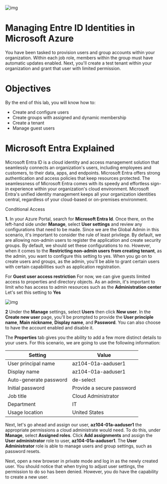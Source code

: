 ![img](https://i.imgur.com/qeoorRI.png)


# Managing Entre ID Identities in Microsoft Azure

You have been tasked to provision users and group accounts within your organization. Within each job role, members within the group must have automatic updates enabled. Next, you'll create a test tenant within your organization and grant that user with limited permission. 

# Objectives

By the end of this lab, you will know how to:
- Create and configure users
- Create groups with assigned and dynamic membership
- Create a tenant
- Manage guest users


# Microsoft Entra Explained

Microsoft Entra ID is a cloud identity and access management solution that seamlessly connects an organization's users, including employees and customers, to their data, apps, and endpoints. Microsoft Entra offers strong authentication and access policies that keep resources protected. The seamlessness of Microsoft Entra comes with its speedy and effortless sign-in experience within your organization's cloud environment. Microsoft Entra's unified identity management keeps all your organization identities central, regardless of your cloud-based or on-premises environment.  

Conditional Access

<b>1.</b> In your Azure Portal, search for <b>Microsoft Entra Id</b>. Once there, on the left-hand side under <b>Manage</b>, select <b>User settings</b> and review any configurations that need to be made. Since we are the Global Admin in this scenario, it's important to consider the rule of least privilege. By default, we are allowing non-admin users to register the application and create security groups. By default, we should set these configurations to no. However, when it comes to the <b> Restricting non-admin users from creating tenant</b>, as the admin, you want to configure this setting to yes. When you go on to create users and groups, as the admin, you'll be able to grant certain users with certain capabilities such as application registration. 

For <b>Guest user access restriction</b> For now, we can give guests limited access to properties and directory objects. 
As an admin, it's important to limit who has access to admin resources such as the <b>Administration center</b> Let's set this setting to <b>Yes</b>

![img](https://i.imgur.com/iZnHNhc.png)

<B>2</B> Under the <b>Manage</b> settings, select <b>Users</b> then click <b>New user</b>. In the <b>Create new user</b> page, you'll be prompted to provide the <b>User principle name</b>, <b>Main nickname</b>, <b>Display name</b>, and <b>Password</b>. You can also choose to have the account enabled and disable it. 

The <b>Properties</b> tab gives you the ability to add a few more distinct details to your users. For this scenario, we are going to use the following information:

| Setting                   | Value
| ------------------------ | -----
| User principal name          | az104-01a-aaduser1
| Display name                   | az104-01a-aaduser1
| Auto-generate password           | de-select
| Initial password         | 	Provide a secure password
| Job title | Cloud Administrator
| Department | IT
| Usage location | 	United States

Next, let's go ahead and assign our user, <b>az104-01a-aaduser1</b> the appropriate permissions a cloud administrate would need. To do this, under <b>Manage</b>, select <b>Assigned roles</b>. Click <b>Add assignments</b> and assign the <b>User administrator</b> role to user, <b>az104-01a-aaduser1</b>. The <b>User Administrator</b> role is able to manage users and group settings, such as password resets. 

Next, open a new browser in private mode and log in as the newly created user. You should notice that when trying to adjust user settings, the permission to do so has been denied. However, you do have the capability to create a new user. 


